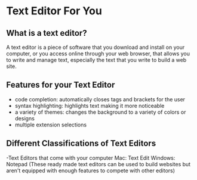 # Text Editor For You
## What is a text editor?

A text editor is a piece of software that you download and install on
your computer, or you access online through your web browser, that
allows you to write and manage text, especially the text that you write
to build a web site.

## Features for your Text Editor
- code completion: automatically closes tags and brackets for the user
- syntax highlighting: highlights text making it more noticeable
- a variety of themes: changes the background to a variety of colors or designs
- multiple extension selections

## Different Classifications of Text Editors
-Text Editors that come with your computer
  Mac: Text Edit
  Windows: Notepad
  (These ready made text editors can be used to build websites but aren't equipped with enough features to compete with other editors)
  
  
